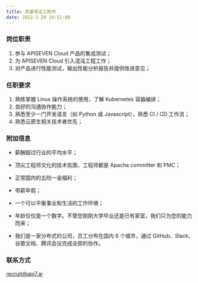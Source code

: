```yaml
---
title: 质量保证工程师
date: 2022-1-20 10:51:00
---
```


### 岗位职责

1. 参与 APISEVEN Cloud 产品的集成测试；
2. 为 APISEVEN Cloud 引入混沌工程工作；
3. 对产品进行性能测试，输出性能分析报告并提供改进意见；

### 任职要求

1. 熟练掌握 Linux 操作系统的使用，了解 Kubernetes 容器编排；
2. 良好的沟通协作能力；
3. 熟悉至少一门开发语言（如 Python 或 Javascript），熟悉 CI / CD 工作流；
4. 熟悉云原生相关技术者优先；

### 附加信息

- 薪酬超过行业的平均水平；

- 顶尖工程师文化的技术氛围，工程师都是 Apache committer 和 PMC；

- 正常国内的五险一金福利；

- 带薪年假；

- 一个可以平衡事业和生活的工作环境；

- 年龄仅仅是一个数字。不管您刚刚大学毕业还是已有家室，我们只为您的能力而来；

- 我们是一家分布式的公司，员工分布在国内 6 个城市，通过 GitHub、Slack、谷歌文档、腾讯会议完成全部的协作。

### 联系方式

[recruit@api7.ai](mailto:recruit@api7.ai)
